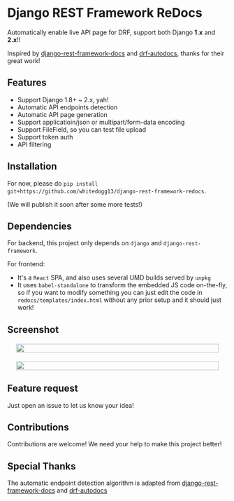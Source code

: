 # Django REST Framework ReDocs

Automatically enable live API page for DRF, support both Django **1.x** and **2.x**!!

Inspired by [django-rest-framework-docs](https://github.com/manosim/django-rest-framework-docs) and [drf-autodocs](https://github.com/iMakedonsky/drf-autodocs), thanks for their great work!

## Features

* Support Django 1.8+ ~ 2.x, yah! 
* Automatic API endpoints detection
* Automatic API page generation
* Support applicatioin/json or multipart/form-data encoding
* Support FileField, so you can test file upload
* Support token auth
* API filtering 

## Installation

For now, please do `pip install git+https://github.com/whitedogg13/django-rest-framework-redocs`.

(We will publish it soon after some more tests!)

## Dependencies

For backend, this project only depends on `django` and `django-rest-framework`.

For frontend:

* It's a `React` SPA, and also uses several UMD builds served by `unpkg`
* It uses `babel-standalone` to transform the embedded JS code on-the-fly, so if you want to modify something you can just edit the code in `redocs/templates/index.html` without any prior setup and it should just work!

## Screenshot

<div style="display: flex; align-items: center; justify-content: center; margin: 20px; position: relative;">
    <img src="screenshots/drf-redocs-1.png" width="100%" >
</div>

<div style="display: flex; align-items: center; justify-content: center; margin: 20px; position: relative;">
    <img src="screenshots/drf-redocs-2.png" width="100%" >
</div>

## Feature request

Just open an issue to let us know your idea!

## Contributions

Contributions are welcome! We need your help to make this project better!

## Special Thanks

The automatic endpoint detection algorithm is adapted from [django-rest-framework-docs](https://github.com/manosim/django-rest-framework-docs) and [drf-autodocs](https://github.com/iMakedonsky/drf-autodocs)

